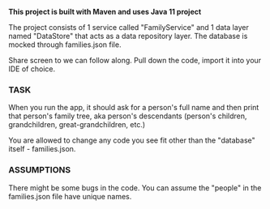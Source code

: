 **This project is built with Maven and uses Java 11 project**

The project consists of 1 service called "FamilyService" and 1 data layer named "DataStore" that acts as a data repository layer. The database is mocked through families.json file.

Share screen to we can follow along.
Pull down the code, import it into your IDE of choice.

### TASK

When you run the app, it should ask for a person's full name and then print that person's family tree, aka person's descendants (person's children, grandchildren, great-grandchildren, etc.)

You are allowed to change any code you see fit other than the "database" itself - families.json.

### ASSUMPTIONS

There might be some bugs in the code.
You can assume the "people" in the families.json file have unique names.
